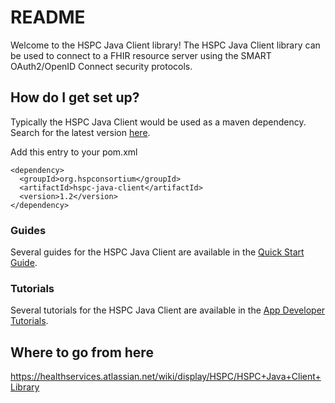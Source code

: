# README #

Welcome to the HSPC Java Client library!  The HSPC Java Client library can be used to connect to a FHIR resource server using the SMART OAuth2/OpenID Connect security protocols.

## How do I get set up? ##

Typically the HSPC Java Client would be used as a maven dependency.  Search for the latest version [here](http://search.maven.org/#search%7Cga%7C1%7Chspc-java-client).

Add this entry to your pom.xml

    <dependency>
      <groupId>org.hspconsortium</groupId>
      <artifactId>hspc-java-client</artifactId>
      <version>1.2</version>
    </dependency>

### Guides ###

Several guides for the HSPC Java Client are available in the [Quick Start Guide](https://healthservices.atlassian.net/wiki/display/HSPC/Quick+Start).

### Tutorials ###

Several tutorials for the HSPC Java Client are available in the [App Developer Tutorials](https://healthservices.atlassian.net/wiki/display/HSPC/App+Developer+Tutorials).  

## Where to go from here ##
https://healthservices.atlassian.net/wiki/display/HSPC/HSPC+Java+Client+Library